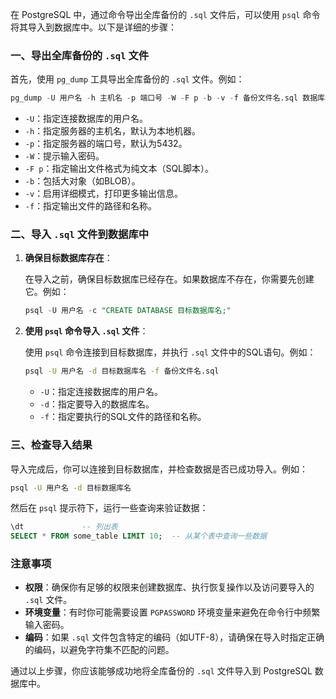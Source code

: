 在 PostgreSQL 中，通过命令导出全库备份的 `.sql` 文件后，可以使用 `psql` 命令将其导入到数据库中。以下是详细的步骤：

### 一、导出全库备份的 `.sql` 文件

首先，使用 `pg_dump` 工具导出全库备份的 `.sql` 文件。例如：

```sql
pg_dump -U 用户名 -h 主机名 -p 端口号 -W -F p -b -v -f 备份文件名.sql 数据库名
```


- `-U`：指定连接数据库的用户名。
- `-h`：指定服务器的主机名，默认为本地机器。
- `-p`：指定服务器的端口号，默认为5432。
- `-W`：提示输入密码。
- `-F p`：指定输出文件格式为纯文本（SQL脚本）。
- `-b`：包括大对象（如BLOB）。
- `-v`：启用详细模式，打印更多输出信息。
- `-f`：指定输出文件的路径和名称。

### 二、导入 `.sql` 文件到数据库中

1. **确保目标数据库存在**：

   在导入之前，确保目标数据库已经存在。如果数据库不存在，你需要先创建它。例如：

   ```sql
   psql -U 用户名 -c "CREATE DATABASE 目标数据库名;"
   ```


2. **使用 `psql` 命令导入 `.sql` 文件**：

   使用 `psql` 命令连接到目标数据库，并执行 `.sql` 文件中的SQL语句。例如：

   ```sh
   psql -U 用户名 -d 目标数据库名 -f 备份文件名.sql
   ```

   - `-U`：指定连接数据库的用户名。
   - `-d`：指定要导入的数据库名。
   - `-f`：指定要执行的SQL文件的路径和名称。

### 三、检查导入结果

导入完成后，你可以连接到目标数据库，并检查数据是否已成功导入。例如：

```sh
psql -U 用户名 -d 目标数据库名
```

然后在 `psql` 提示符下，运行一些查询来验证数据：

```sql
\dt             -- 列出表
SELECT * FROM some_table LIMIT 10;  -- 从某个表中查询一些数据
```

### 注意事项

- **权限**：确保你有足够的权限来创建数据库、执行恢复操作以及访问要导入的 `.sql` 文件。
- **环境变量**：有时你可能需要设置 `PGPASSWORD` 环境变量来避免在命令行中频繁输入密码。
- **编码**：如果 `.sql` 文件包含特定的编码（如UTF-8），请确保在导入时指定正确的编码，以避免字符集不匹配的问题。

通过以上步骤，你应该能够成功地将全库备份的 `.sql` 文件导入到 PostgreSQL 数据库中。
